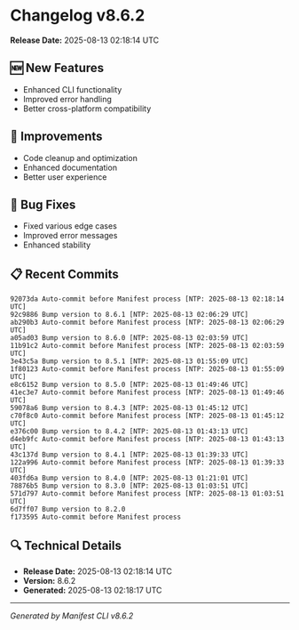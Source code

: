 # Changelog v8.6.2

**Release Date:** 2025-08-13 02:18:14 UTC

## 🆕 New Features

- Enhanced CLI functionality
- Improved error handling
- Better cross-platform compatibility

## 🔧 Improvements

- Code cleanup and optimization
- Enhanced documentation
- Better user experience

## 🐛 Bug Fixes

- Fixed various edge cases
- Improved error messages
- Enhanced stability

## 📋 Recent Commits

```
92073da Auto-commit before Manifest process [NTP: 2025-08-13 02:18:14 UTC]
92c9886 Bump version to 8.6.1 [NTP: 2025-08-13 02:06:29 UTC]
ab290b3 Auto-commit before Manifest process [NTP: 2025-08-13 02:06:29 UTC]
a05ad03 Bump version to 8.6.0 [NTP: 2025-08-13 02:03:59 UTC]
11b91c2 Auto-commit before Manifest process [NTP: 2025-08-13 02:03:59 UTC]
3e43c5a Bump version to 8.5.1 [NTP: 2025-08-13 01:55:09 UTC]
1f80123 Auto-commit before Manifest process [NTP: 2025-08-13 01:55:09 UTC]
e8c6152 Bump version to 8.5.0 [NTP: 2025-08-13 01:49:46 UTC]
41ec3e7 Auto-commit before Manifest process [NTP: 2025-08-13 01:49:46 UTC]
59078a6 Bump version to 8.4.3 [NTP: 2025-08-13 01:45:12 UTC]
c70f8c0 Auto-commit before Manifest process [NTP: 2025-08-13 01:45:12 UTC]
e376c00 Bump version to 8.4.2 [NTP: 2025-08-13 01:43:13 UTC]
d4eb9fc Auto-commit before Manifest process [NTP: 2025-08-13 01:43:13 UTC]
43c137d Bump version to 8.4.1 [NTP: 2025-08-13 01:39:33 UTC]
122a996 Auto-commit before Manifest process [NTP: 2025-08-13 01:39:33 UTC]
403fd6a Bump version to 8.4.0 [NTP: 2025-08-13 01:21:01 UTC]
78876b5 Bump version to 8.3.0 [NTP: 2025-08-13 01:03:51 UTC]
571d797 Auto-commit before Manifest process [NTP: 2025-08-13 01:03:51 UTC]
6d7ff07 Bump version to 8.2.0
f173595 Auto-commit before Manifest process
```

## 🔍 Technical Details

- **Release Date:** 2025-08-13 02:18:14 UTC
- **Version:** 8.6.2
- **Generated:** 2025-08-13 02:18:17 UTC

---

*Generated by Manifest CLI v8.6.2*
